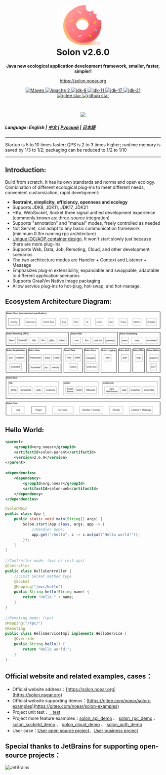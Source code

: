 <h1 align="center" style="text-align:center;">
<img src="solon_icon.png" width="128" />
<br />
Solon v2.6.0
</h1>
<p align="center">
	<strong>Java new ecological application development framework, smaller, faster, simpler!</strong>
</p>
<p align="center">
	<a href="https://solon.noear.org/">https://solon.noear.org</a>
</p>

<p align="center">
    <a target="_blank" href="https://central.sonatype.com/search?q=org.noear%3Asolon-parent">
        <img src="https://img.shields.io/maven-central/v/org.noear/solon.svg?label=Maven%20Central" alt="Maven" />
    </a>
    <a target="_blank" href="https://www.apache.org/licenses/LICENSE-2.0.txt">
		<img src="https://img.shields.io/:License-Apache2-blue.svg" alt="Apache 2" />
	</a>
    <a target="_blank" href="https://www.oracle.com/java/technologies/javase/javase-jdk8-downloads.html">
		<img src="https://img.shields.io/badge/JDK-8-green.svg" alt="jdk-8" />
	</a>
    <a target="_blank" href="https://www.oracle.com/java/technologies/javase/jdk11-archive-downloads.html">
		<img src="https://img.shields.io/badge/JDK-11-green.svg" alt="jdk-11" />
	</a>
    <a target="_blank" href="https://www.oracle.com/java/technologies/javase/jdk17-archive-downloads.html">
		<img src="https://img.shields.io/badge/JDK-17-green.svg" alt="jdk-17" />
	</a>
    <a target="_blank" href="https://www.oracle.com/java/technologies/javase/jdk21-archive-downloads.html">
		<img src="https://img.shields.io/badge/JDK-21-green.svg" alt="jdk-21" />
	</a>
    <br />
    <a target="_blank" href='https://gitee.com/noear/solon/stargazers'>
		<img src='https://gitee.com/noear/solon/badge/star.svg' alt='gitee star'/>
	</a>
    <a target="_blank" href='https://github.com/noear/solon/stargazers'>
		<img src="https://img.shields.io/github/stars/noear/solon.svg?logo=github" alt="github star"/>
	</a>
</p>

<br/>
<p align="center">
	<a href="https://jq.qq.com/?_wv=1027&k=kjB5JNiC">
	<img src="https://img.shields.io/badge/QQ交流群-22200020-orange"/></a>
</p>

##### Language: English | [中文](README.md) | [Русский](README_RU.md) | [日本語](README_JP.md)

<hr />

Startup is 5 to 10 times faster; QPS is 2 to 3 times higher; runtime memory is saved by 1/3 to 1/2; packaging can be reduced to 1/2 to 1/10

<hr />

## Introduction:

Build from scratch. It has its own standards and norms and open ecology. Combination of different ecological plug-ins to meet different needs, convenient customization, rapid development:

* **Restraint, simplicity, efficiency, openness and ecology**
* Supports JDK8, JDK11, JDK17, JDK21
* Http, WebSocket, Socket three signal unified development experience (commonly known as: three-source integration)
* Supports "annotation" and "manual" modes, freely controlled as needed
* Not Servlet, can adapt to any basic communication framework (minimum 0.3m running rpc architecture)
* [Unique IOC/AOP container design](https://solon.noear.org/article/241). It won't start slowly just because there are more plug-ins
* Supports Web, Data, Job, Remoting, Cloud, and other development scenarios
* The two architecture modes are Handler + Context and Listener + Message
* Emphasizes plug-in extensibility, expandable and swappable, adaptable to different application scenarios
* Supports GraalVm Native Image packaging
* Allow service plug-ins to hot-plug, hot-swap, and hot-manage.

## Ecosystem Architecture Diagram:

<img src="solon_schema.png" width="700" />

## Hello World:

```xml
<parent>
    <groupId>org.noear</groupId>
    <artifactId>solon-parent</artifactId>
    <version>2.6.0</version>   
</parent>

<dependencies>
    <dependency>
        <groupId>org.noear</groupId>
        <artifactId>solon-web</artifactId>
    </dependency>
</dependencies>
```

```java
@SolonMain
public class App {
    public static void main(String[] args) {
        Solon.start(App.class, args, app -> {
            //Handler mode:
            app.get("/hello", c -> c.output("Hello world!"));
        });
    }
}

//Controller mode: (mvc or rest-api)
@Controller
public class HelloController {
    //Limit Socket method type
    @Socket
    @Mapping("/mvc/hello")
    public String hello(String name) {
        return "Hello " + name;
    }
}

//Remoting mode: (rpc)
@Mapping("/rpc/")
@Remoting
public class HelloServiceImpl implements HelloService {
    @Override
    public String hello() {
        return "Hello world!";
    }
}
```

## Official website and related examples, cases：

* Official website address：[https://solon.noear.org](https://solon.noear.org)
* Official website supporting demos：[https://gitee.com/noear/solon-examples](https://gitee.com/noear/solon-examples)
* Project unit test：[__test](./__test/)
* Project more feature examples：[solon_api_demo](https://gitee.com/noear/solon_api_demo)  、 [solon_rpc_demo](https://gitee.com/noear/solon_rpc_demo) 、 [solon_socketd_demo](https://gitee.com/noear/solon_socketd_demo) 、 [solon_cloud_demo](https://gitee.com/noear/solon_cloud_demo) 、 [solon_auth_demo](https://gitee.com/noear/solon_auth_demo)
* User case：[User open source project](https://solon.noear.org/article/555)、[User business project](https://solon.noear.org/article/cases)

## Special thanks to JetBrains for supporting open-source projects：

<a href="https://jb.gg/OpenSourceSupport">
  <img src="https://user-images.githubusercontent.com/8643542/160519107-199319dc-e1cf-4079-94b7-01b6b8d23aa6.png" align="left" height="100" width="100"  alt="JetBrains">
</a>


